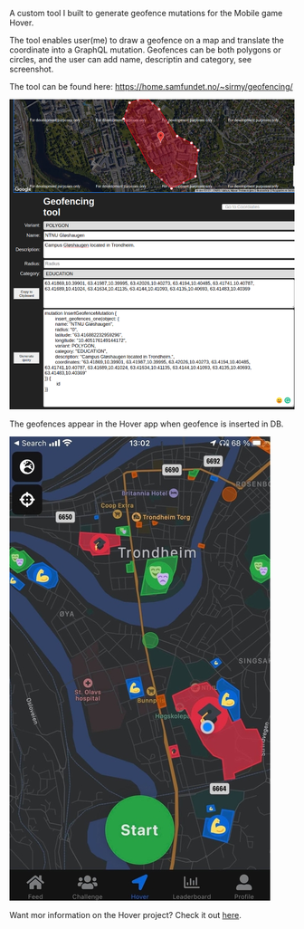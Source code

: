 A custom tool I built to generate geofence mutations for the Mobile game Hover. 

The tool enables user(me) to draw a geofence on a map and  translate the coordinate into a GraphQL mutation.
Geofences can be both polygons or circles, and the user can add name, descriptin and category, see screenshot. 

The tool can be found here: https://home.samfundet.no/~sirmy/geofencing/

![The geofencing tool](images/geofence-page.png?raw=true)

The geofences appear in the Hover app when geofence is inserted in DB. 

![The map view in the app Hover](images/hover-geofences.png?raw=true)

Want mor information on the Hover project? Check it out [here](https://hover-game.web.app).
